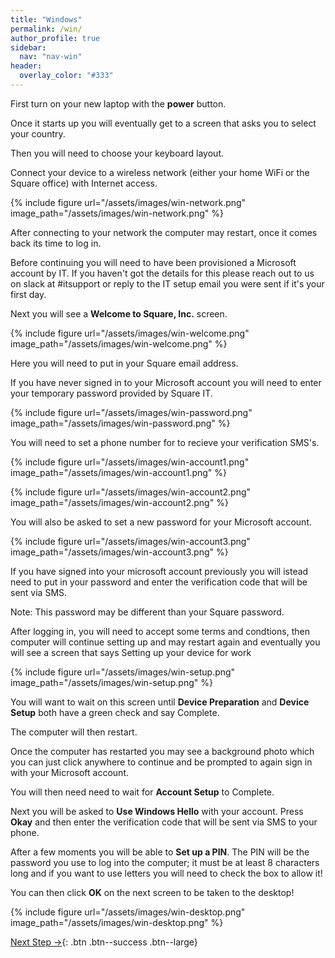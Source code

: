 ```yaml
---
title: "Windows"
permalink: /win/
author_profile: true
sidebar:
  nav: "nav-win"
header:
  overlay_color: "#333"
---
```


First turn on your new laptop with the __power__ button.

Once it starts up you will eventually get to a screen that asks you to select your country.

Then you will need to choose your keyboard layout.

Connect your device to a wireless network (either your home WiFi or the Square office) with Internet access.

{% include figure url="/assets/images/win-network.png" image_path="/assets/images/win-network.png" %}

After connecting to your network the computer may restart, once it comes back its time to log in.

Before continuing you will need to have been provisioned a Microsoft account by IT. If you haven't got the details for this please reach out to us on slack at #itsupport or reply to the IT setup email you were sent if it's your first day.

Next you will see a __Welcome to Square, Inc.__ screen.

{% include figure url="/assets/images/win-welcome.png" image_path="/assets/images/win-welcome.png" %}

Here you will need to put in your Square email address. 

If you have never signed in to your Microsoft account you will need to enter your temporary password provided by Square IT. 

{% include figure url="/assets/images/win-password.png" image_path="/assets/images/win-password.png" %}

You will need to set a phone number for to recieve your verification SMS's.

{% include figure url="/assets/images/win-account1.png" image_path="/assets/images/win-account1.png" %}

{% include figure url="/assets/images/win-account2.png" image_path="/assets/images/win-account2.png" %}

You will also be asked to set a new password for your Microsoft account.

{% include figure url="/assets/images/win-account3.png" image_path="/assets/images/win-account3.png" %}

If you have signed into your microsoft account previously you will istead need to put in your password and enter the verification code that will be sent via SMS.

Note: This password may be different than your Square password.

After logging in, you will need to accept some terms and condtions, then computer will continue setting up and may restart again and eventually you will see a screen that says Setting up your device for work

{% include figure url="/assets/images/win-setup.png" image_path="/assets/images/win-setup.png" %}

You will want to wait on this screen until __Device Preparation__ and __Device Setup__ both have a green check and say Complete.

The computer will then restart.

Once the computer has restarted you may see a background photo which you can just click anywhere to continue and be prompted to again sign in with your Microsoft account.

You will then need need to wait for __Account Setup__ to Complete.

Next you will be asked to __Use Windows Hello__ with your account. Press __Okay__ and then enter the verification code that will be sent via SMS to your phone.

After a few moments you will be able to __Set up a PIN__. The PIN will be the password you use to log into the computer; it must be at least 8 characters long and if you want to use letters you will need to check the box to allow it!

You can then click __OK__ on the next screen to be taken to the desktop!

{% include figure url="/assets/images/win-desktop.png" image_path="/assets/images/win-desktop.png" %}

[Next Step &rarr;](/win-chrome){: .btn .btn--success .btn--large}
